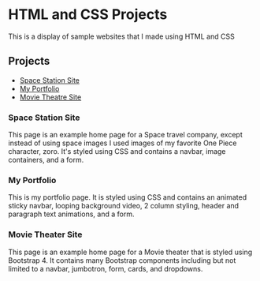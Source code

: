 # HTML and CSS Projects
 This is a display of sample websites that I made using HTML and CSS
 
## Projects
+ [Space Station Site](project/index2.html)
+ [My Portfolio](https://64gage.github.io)
+ [Movie Theatre Site](bootstrap4_project/academy_cinemas.html)

### Space Station Site
This page is an example home page for a Space travel company, except instead of using space images I used images of my favorite One Piece character, zoro. It's styled using CSS and contains a navbar, image containers, and a form.

### My Portfolio
This is my portfolio page. It is styled using CSS and contains an animated sticky navbar, looping background video, 2 column styling, header and paragraph text animations, and a form.

### Movie Theater Site
This page is an example home page for a Movie theater that is styled using Bootstrap 4. It contains many Bootstrap components including but not limited to a navbar, jumbotron, form, cards, and dropdowns.
